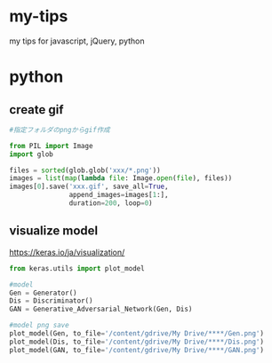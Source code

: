 # my-tips
my tips for javascript, jQuery, python


# python 
## create gif

``` python
#指定フォルダのpngからgif作成

from PIL import Image
import glob

files = sorted(glob.glob('xxx/*.png'))
images = list(map(lambda file: Image.open(file), files))
images[0].save('xxx.gif', save_all=True, 
               append_images=images[1:], 
               duration=200, loop=0)
```

## visualize model
https://keras.io/ja/visualization/

``` python
from keras.utils import plot_model

#model
Gen = Generator()
Dis = Discriminator()
GAN = Generative_Adversarial_Network(Gen, Dis)

#model png save
plot_model(Gen, to_file='/content/gdrive/My Drive/****/Gen.png')
plot_model(Dis, to_file='/content/gdrive/My Drive/****/Dis.png')
plot_model(GAN, to_file='/content/gdrive/My Drive/****/GAN.png')

```
